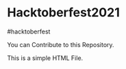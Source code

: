 # Hacktoberfest2021

#hacktoberfest

You can Contribute to this Repository.

This is a simple HTML File.
